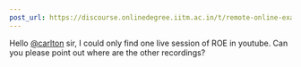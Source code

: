 ```yaml
---
post_url: https://discourse.onlinedegree.iitm.ac.in/t/remote-online-exam-tds-jan-2025/168832/10
---
```

Hello [@carlton](/u/carlton) sir, I could only find one live session of ROE in youtube. Can you please point out where are the other recordings?